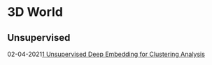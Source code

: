 # 3D World
## Unsupervised

<p>02-04-2021<a href="https://arxiv.org/pdf/1511.06335.pdf" target="_blank">1 Unsupervised Deep Embedding for Clustering Analysis</a></p>